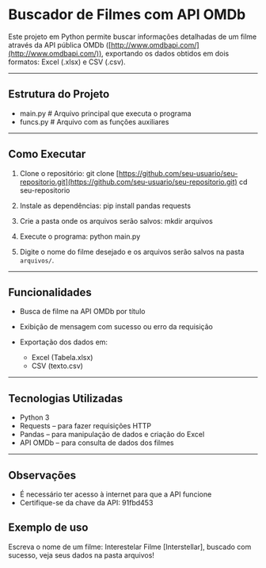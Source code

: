 # Buscador de Filmes com API OMDb

Este projeto em Python permite buscar informações detalhadas de um filme através da API pública OMDb ([http://www.omdbapi.com/](http://www.omdbapi.com/)), exportando os dados obtidos em dois formatos: Excel (.xlsx) e CSV (.csv).

---

## Estrutura do Projeto

* main.py # Arquivo principal que executa o programa
* funcs.py # Arquivo com as funções auxiliares

---

## Como Executar

1. Clone o repositório:
   git clone [https://github.com/seu-usuario/seu-repositorio.git](https://github.com/seu-usuario/seu-repositorio.git)
   cd seu-repositorio

2. Instale as dependências:
   pip install pandas requests

3. Crie a pasta onde os arquivos serão salvos:
   mkdir arquivos

4. Execute o programa:
   python main.py

5. Digite o nome do filme desejado e os arquivos serão salvos na pasta `arquivos/`.

---

## Funcionalidades

* Busca de filme na API OMDb por título
* Exibição de mensagem com sucesso ou erro da requisição
* Exportação dos dados em:

  * Excel (Tabela.xlsx)
  * CSV (texto.csv)

---

## Tecnologias Utilizadas

* Python 3
* Requests – para fazer requisições HTTP
* Pandas – para manipulação de dados e criação do Excel
* API OMDb – para consulta de dados dos filmes

---

## Observações

* É necessário ter acesso à internet para que a API funcione
* Certifique-se da chave da API: 91fbd453


## Exemplo de uso

Escreva o nome de um filme: Interestelar
Filme \[Interstellar], buscado com sucesso, veja seus dados na pasta arquivos!
